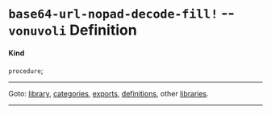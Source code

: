

<a id='definition__vonuvoli__base64-url-nopad-decode-fill_21'></a>

# `base64-url-nopad-decode-fill!` -- `vonuvoli` Definition


<a id='definition__vonuvoli__base64-url-nopad-decode-fill_21__kind'></a>

#### Kind

`procedure`;

----

Goto: [library](../../vonuvoli/_index.md#library__vonuvoli), [categories](../../vonuvoli/categories/_index.md#toc__vonuvoli__categories), [exports](../../vonuvoli/exports/_index.md#toc__vonuvoli__exports), [definitions](../../vonuvoli/definitions/_index.md#toc__vonuvoli__definitions), other [libraries](../../_libraries.md#toc__libraries).

----


